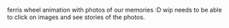 ferris wheel animation with photos of our memories :D 
wip needs to be able to click on images and see stories of the photos. 